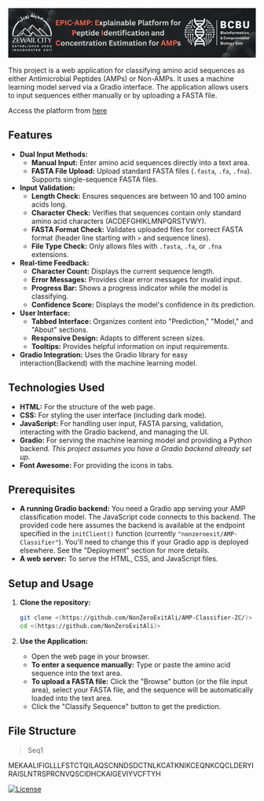 <img src="image2.png" alt="Tool Logo">

This project is a web application for classifying amino acid sequences as either Antimicrobial Peptides (AMPs) or Non-AMPs. It uses a machine learning model served via a Gradio interface.  The application allows users to input sequences either manually or by uploading a FASTA file.


Access the platform from [here](https://nonzeroexitali.github.io/EPIC-AMP/)

## Features

*   **Dual Input Methods:**
    *   **Manual Input:** Enter amino acid sequences directly into a text area.
    *   **FASTA File Upload:** Upload standard FASTA files (`.fasta`, `.fa`, `.fna`).  Supports single-sequence FASTA files.
*   **Input Validation:**
    *   **Length Check:**  Ensures sequences are between 10 and 100 amino acids long.
    *   **Character Check:**  Verifies that sequences contain only standard amino acid characters (ACDEFGHIKLMNPQRSTVWY).
    *   **FASTA Format Check:** Validates uploaded files for correct FASTA format (header line starting with `>` and sequence lines).
    *   **File Type Check:** Only allows files with `.fasta`, `.fa`, or `.fna` extensions.
*   **Real-time Feedback:**
    *   **Character Count:** Displays the current sequence length.
    *   **Error Messages:** Provides clear error messages for invalid input.
    *   **Progress Bar:** Shows a progress indicator while the model is classifying.
    *   **Confidence Score:** Displays the model's confidence in its prediction.
*   **User Interface:**
    *   **Tabbed Interface:** Organizes content into "Prediction," "Model," and "About" sections.
    *   **Responsive Design:** Adapts to different screen sizes.
    *   **Tooltips:**  Provides helpful information on input requirements.
*   **Gradio Integration:**  Uses the Gradio library for easy interaction(Backend) with the machine learning model.

## Technologies Used

*   **HTML:**  For the structure of the web page.
*   **CSS:** For styling the user interface (including dark mode).
*   **JavaScript:** For handling user input, FASTA parsing, validation, interacting with the Gradio backend, and managing the UI.
*   **Gradio:**  For serving the machine learning model and providing a Python backend.  *This project assumes you have a Gradio backend already set up.*
* **Font Awesome:** For providing the icons in tabs.

## Prerequisites

*   **A running Gradio backend:** You need a Gradio app serving your AMP classification model.  The JavaScript code connects to this backend.  The provided code here assumes the backend is available at the endpoint specified in the `initClient()` function (currently `"nonzeroexit/AMP-Classifier"`).  You'll need to change this if your Gradio app is deployed elsewhere.  See the "Deployment" section for more details.
*   **A web server:** To serve the HTML, CSS, and JavaScript files.
  
## Setup and Usage

1.  **Clone the repository:**

    ```bash
    git clone <(https://github.com/NonZeroExitAli/AMP-Classifier-ZC/)>
    cd <(https://github.com/NonZeroExitAli)>
    ```

5.  **Use the Application:**
    *   Open the web page in your browser.
    *   **To enter a sequence manually:** Type or paste the amino acid sequence into the text area.
    *   **To upload a FASTA file:** Click the "Browse" button (or the file input area), select your FASTA file, and the sequence will be automatically loaded into the text area.
    *   Click the "Classify Sequence" button to get the prediction.

## File Structure
>Seq1
>
MEKAALIFIGLLLFSTCTQILAQSCNNDSDCTNLKCATKNIKCEQNKCQCLDERYIRAISLNTRSPRCNVQSCIDHCKAIGEVIYVCFTYH


[![License](https://img.shields.io/badge/license-MIT-blue.svg)](LICENSE) <!-- Add a license badge if you have one -->
